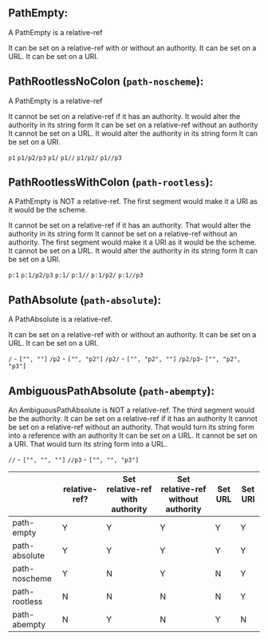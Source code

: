 ## PathEmpty:

A PathEmpty is a relative-ref

It can be set on a relative-ref with or without an authority.
It can be set on a URL.
It can be set on a URI.

## PathRootlessNoColon (`path-noscheme`):

A PathEmpty is a relative-ref

It cannot be set on a relative-ref if it has an authority. It would alter the authority in its string form
It can be set on a relative-ref without an authority
It cannot be set on a URL. It would alter the authority in its string form
It can be set on a URI.

`p1`
`p1/p2/p3`
`p1/`
`p1//`
`p1/p2/`
`p1//p3`


## PathRootlessWithColon (`path-rootless`):

A PathEmpty is NOT a relative-ref. The first segment would make it a URI as it would be the scheme.

It cannot be set on a relative-ref if it has an authority. That would alter the authority in its string form
It cannot be set on a relative-ref without an authority. The first segment would make it a URI as it would be the scheme.
It cannot be set on a URL. It would alter the authority in its string form
It can be set on a URI.

`p:1`
`p:1/p2/p3`
`p:1/`
`p:1//`
`p:1/p2/`
`p:1//p3`

## PathAbsolute (`path-absolute`):

A PathAbsolute is a relative-ref.

It can be set on a relative-ref with or without an authority.
It can be set on a URL.
It can be set on a URI.

`/`     - `["", ""]`
`/p2`   - `["", "p2"]`
`/p2/`  - `["", "p2", ""]`
`/p2/p3`- `["", "p2", "p3"]`

## AmbiguousPathAbsolute (`path-abempty`):

An AmbiguousPathAbsolute is NOT a relative-ref. The third segment would be the authority.
It can be set on a relative-ref if it has an authority
It cannot be set on a relative-ref without an authority. That would turn its string form into a reference with an authority
It can be set on a URL.
It cannot be set on a URI. That would turn its string form into a URL.

`//`    - `["", "", ""]`
`//p3`  - `["", "", "p3"]`

|               | relative-ref? | Set relative-ref with authority | Set relative-ref without authority | Set URL | Set URI |
|---------------|---------------|---------------------------------|------------------------------------|---------|---------|
| path-empty    | Y             | Y                               | Y                                  | Y       | Y       |
| path-absolute | Y             | Y                               | Y                                  | Y       | Y       |
| path-noscheme | Y             | N                               | Y                                  | N       | Y       |
| path-rootless | N             | N                               | N                                  | N       | Y       |
| path-abempty  | N             | Y                               | N                                  | Y       | N       |
